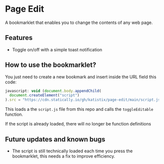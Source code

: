 # Page Edit

A bookmarklet that enables you to change the contents of any web page.

## Features

- Toggle on/off with a simple toast notification

## How to use the bookmarklet?

You just need to create a new bookmark and insert inside the URL field this code:

```javascript
javascript: void (document.body.appendChild(
  document.createElement("script")
).src = "https://cdn.statically.io/gh/katistix/page-edit/main/script.js");
```

This loads a the `script.js` file from this repo and calls the `toggleEditable` function.

If the script is already loaded, there will no longer be function definitions

## Future updates and known bugs

- The script is still technically loaded each time you press the bookmarklet, this needs a fix to improve efficiency.
